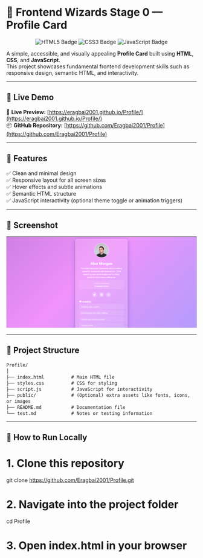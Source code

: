 # 🌟 Frontend Wizards Stage 0 — Profile Card

<p align="center">
  <img src="https://img.shields.io/badge/HTML5-orange?logo=html5&logoColor=white" alt="HTML5 Badge"/>
  <img src="https://img.shields.io/badge/CSS3-blue?logo=css3&logoColor=white" alt="CSS3 Badge"/>
  <img src="https://img.shields.io/badge/JavaScript-yellow?logo=javascript&logoColor=black" alt="JavaScript Badge"/>
</p>

A simple, accessible, and visually appealing **Profile Card** built using **HTML**, **CSS**, and **JavaScript**.  
This project showcases fundamental frontend development skills such as responsive design, semantic HTML, and interactivity.

---

## 🚀 Live Demo

🔗 **Live Preview:** [https://eragbai2001.github.io/Profile/](https://eragbai2001.github.io/Profile/)  
📦 **GitHub Repository:** [https://github.com/Eragbai2001/Profile](https://github.com/Eragbai2001/Profile)

---

## 🧩 Features

✅ Clean and minimal design  
✅ Responsive layout for all screen sizes  
✅ Hover effects and subtle animations  
✅ Semantic HTML structure  
✅ JavaScript interactivity (optional theme toggle or animation triggers)

---

## 📸 Screenshot

![Profile Card Screenshot](./screenshot.png)

---

## 📂 Project Structure

```
Profile/
│
├── index.html          # Main HTML file
├── styles.css          # CSS for styling
├── script.js           # JavaScript for interactivity
├── public/             # (Optional) extra assets like fonts, icons, or images
├── README.md           # Documentation file
└── test.md             # Notes or testing information
```

---

## 🧠 How to Run Locally

# 1. Clone this repository
git clone https://github.com/Eragbai2001/Profile.git

# 2. Navigate into the project folder
cd Profile

# 3. Open index.html in your browser



